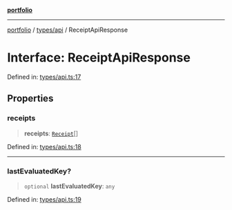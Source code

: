 [**portfolio**](../../../README.md)

***

[portfolio](../../../modules.md) / [types/api](../README.md) / ReceiptApiResponse

# Interface: ReceiptApiResponse

Defined in: [types/api.ts:17](https://github.com/tnorlund/Portfolio/blob/be4a4fcb1f00a4ba4a25ebea5eba0866cd1ced33/portfolio/types/api.ts#L17)

## Properties

### receipts

> **receipts**: [`Receipt`](Receipt.md)[]

Defined in: [types/api.ts:18](https://github.com/tnorlund/Portfolio/blob/be4a4fcb1f00a4ba4a25ebea5eba0866cd1ced33/portfolio/types/api.ts#L18)

***

### lastEvaluatedKey?

> `optional` **lastEvaluatedKey**: `any`

Defined in: [types/api.ts:19](https://github.com/tnorlund/Portfolio/blob/be4a4fcb1f00a4ba4a25ebea5eba0866cd1ced33/portfolio/types/api.ts#L19)
